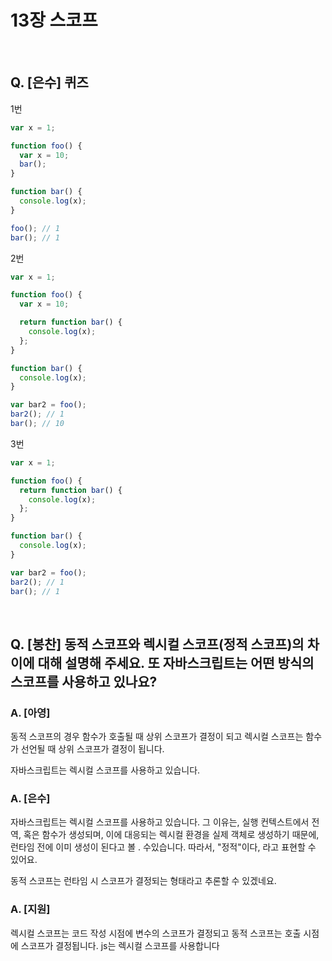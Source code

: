 # 13장 스코프

<br />

## Q. [은수] 퀴즈

1번

```js
var x = 1;

function foo() {
  var x = 10;
  bar();
}

function bar() {
  console.log(x);
}

foo(); // 1
bar(); // 1
```

2번

```js
var x = 1;

function foo() {
  var x = 10;

  return function bar() {
    console.log(x);
  };
}

function bar() {
  console.log(x);
}

var bar2 = foo();
bar2(); // 1
bar(); // 10
```

3번

```js
var x = 1;

function foo() {
  return function bar() {
    console.log(x);
  };
}

function bar() {
  console.log(x);
}

var bar2 = foo();
bar2(); // 1
bar(); // 1
```

<br />

## Q. [봉찬] 동적 스코프와 렉시컬 스코프(정적 스코프)의 차이에 대해 설명해 주세요. 또 자바스크립트는 어떤 방식의 스코프를 사용하고 있나요?

### A. [아영]

동적 스코프의 경우 함수가 호출될 때 상위 스코프가 결정이 되고
렉시컬 스코프는 함수가 선언될 때 상위 스코프가 결정이 됩니다.

자바스크립트는 렉시컬 스코프를 사용하고 있습니다.

### A. [은수]

자바스크립트는 렉시컬 스코프를 사용하고 있습니다. 그 이유는, 실행 컨텍스트에서 전역, 혹은 함수가 생성되며, 이에 대응되는 렉시컬 환경을 실제 객체로 생성하기 때문에, 런타임 전에 이미 생성이 된다고 볼 . 수있습니다. 따라서, "정적"이다, 라고 표현할 수 있어요.

동적 스코프는 런타임 시 스코프가 결정되는 형태라고 추론할 수 있겠네요.

### A. [지원]

렉시컬 스코프는 코드 작성 시점에 변수의 스코프가 결정되고 동적 스코프는 호출 시점에 스코프가 결정됩니다. js는 렉시컬 스코프를 사용합니다
